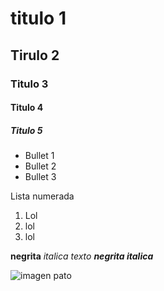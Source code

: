 # titulo 1
## Tirulo 2
### Titulo 3
#### Titulo 4
##### Titulo 5

* Bullet 1
* Bullet 2
* Bullet 3

Lista numerada
1. Lol
2. lol
3. lol

**negrita**
_italica texto_
***negrita italica***

![imagen pato](![image](https://github.com/user-attachments/assets/b74b6395-893c-4cb2-a478-596d02f46b52)
)
